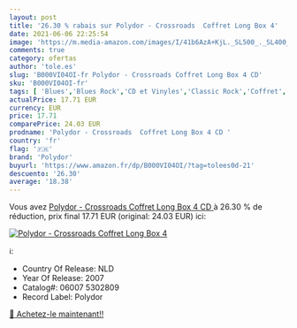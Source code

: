 ```yaml
---
layout: post
title: '26.30 % rabais sur Polydor - Crossroads  Coffret Long Box 4'
date: 2021-06-06 22:25:54
image: 'https://m.media-amazon.com/images/I/41b6AzA+KjL._SL500_._SL400_.jpg'
comments: true
category: ofertas
author: 'tole.es'
slug: 'B000VI04OI-fr Polydor - Crossroads Coffret Long Box 4 CD'
sku: 'B000VI04OI-fr'
tags: [ 'Blues','Blues Rock','CD et Vinyles','Classic Rock','Coffret','Featured Categories','Genres','Hard Rock','Hard Rock et Metal','Pop','Pop Rock','Rock','Rock n Roll','Rock psychédélique','Rock rétro','polydor', ]
actualPrice: 17.71 EUR
currency: EUR
price: 17.71
comparePrice: 24.03 EUR
prodname: 'Polydor - Crossroads  Coffret Long Box 4 CD '
country: 'fr'
flag: '🇫🇷'
brand: 'Polydor'
buyurl: 'https://www.amazon.fr/dp/B000VI04OI/?tag=tolees0d-21'
descuento: '26.30'
average: '18.38'
---
```


Vous avez [Polydor - Crossroads  Coffret Long Box 4 CD ](https://www.amazon.fr/dp/B000VI04OI/?tag=tolees0d-21)  à  26.30 % de réduction, prix final  17.71 EUR (original: 24.03 EUR) ici:

[![Polydor - Crossroads  Coffret Long Box 4](https://m.media-amazon.com/images/I/41b6AzA+KjL._SL500_._SL400_.jpg)](https://www.amazon.fr/dp/B000VI04OI/?tag=tolees0d-21)

ℹ️:

- Country Of Release: NLD
- Year Of Release: 2007
- Catalog#: 06007 5302809
- Record Label: Polydor

[🛒 Achetez-le maintenant!!](https://www.amazon.fr/dp/B000VI04OI/?tag=tolees0d-21)
